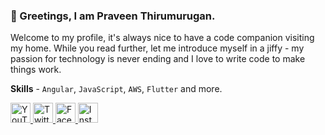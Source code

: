 ### 👋 Greetings, I am Praveen Thirumurugan.

Welcome to my profile, it's always nice to have a code companion visiting my home. While you read further, let me introduce myself in a jiffy - my passion for technology is never ending and I love to write code to make things work.

**Skills** - `Angular`, `JavaScript`, `AWS`, `Flutter` and more.

<a href="https://youtube.com/c/TheMilesNerd" target="_blank">
  <img src="https://user-images.githubusercontent.com/82172535/128061992-11cd4de6-8cd7-434f-b193-1639a570e248.png" alt="YouTube" width="32"/>
</a>
<a href="https://twitter.com/praveentcom" target="_blank">
  <img src="https://user-images.githubusercontent.com/82172535/128061314-8f44a028-ebab-40c8-a0a4-0e3135fc8441.png" alt="Twitter" width="32"/>
</a>
<a href="https://facebook.com/profile.praveentcom" target="_blank">
  <img src="https://user-images.githubusercontent.com/82172535/128061716-5582cc64-9aef-448c-9068-2c4bf59e0f7e.png" alt="Facebook" width="32"/>
</a>
<a href="https://instagram.com/praveentcom" target="_blank">
  <img src="https://user-images.githubusercontent.com/82172535/128061703-8a7c9902-9244-4f37-b4a4-c3b89c9a1b4a.png" alt="Instagram" width="32"/>
</a>
